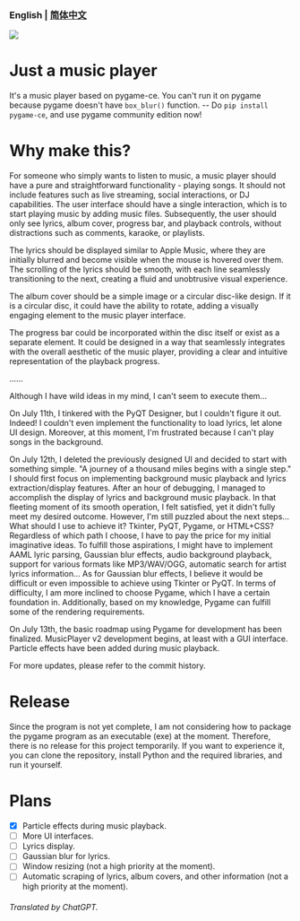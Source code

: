 ### English | [简体中文](/readme-zh_cn.md)

![](https://socialify.git.ci/Doushabao233/MusicPlayer/image?description=1&font=Inter&language=1&name=1&owner=1&pattern=Diagonal%20Stripes&theme=Auto)

# Just a music player

It's a music player based on pygame-ce. You can't run it on pygame because pygame doesn't have `box_blur()` function. -- Do `pip install pygame-ce`, and use pygame community edition now!

# Why make this?

For someone who simply wants to listen to music, a music player should have a pure and straightforward functionality - playing songs. It should not include features such as live streaming, social interactions, or DJ capabilities. The user interface should have a single interaction, which is to start playing music by adding music files. Subsequently, the user should only see lyrics, album cover, progress bar, and playback controls, without distractions such as comments, karaoke, or playlists.

The lyrics should be displayed similar to Apple Music, where they are initially blurred and become visible when the mouse is hovered over them. The scrolling of the lyrics should be smooth, with each line seamlessly transitioning to the next, creating a fluid and unobtrusive visual experience.

The album cover should be a simple image or a circular disc-like design. If it is a circular disc, it could have the ability to rotate, adding a visually engaging element to the music player interface.

The progress bar could be incorporated within the disc itself or exist as a separate element. It could be designed in a way that seamlessly integrates with the overall aesthetic of the music player, providing a clear and intuitive representation of the playback progress.

......

Although I have wild ideas in my mind, I can't seem to execute them...

On July 11th, I tinkered with the PyQT Designer, but I couldn't figure it out. Indeed! I couldn't even implement the functionality to load lyrics, let alone UI design. Moreover, at this moment, I'm frustrated because I can't play songs in the background.

On July 12th, I deleted the previously designed UI and decided to start with something simple. "A journey of a thousand miles begins with a single step." I should first focus on implementing background music playback and lyrics extraction/display features. After an hour of debugging, I managed to accomplish the display of lyrics and background music playback. In that fleeting moment of its smooth operation, I felt satisfied, yet it didn't fully meet my desired outcome. However, I'm still puzzled about the next steps... What should I use to achieve it? Tkinter, PyQT, Pygame, or HTML+CSS? Regardless of which path I choose, I have to pay the price for my initial imaginative ideas. To fulfill those aspirations, I might have to implement AAML lyric parsing, Gaussian blur effects, audio background playback, support for various formats like MP3/WAV/OGG, automatic search for artist lyrics information... As for Gaussian blur effects, I believe it would be difficult or even impossible to achieve using Tkinter or PyQT. In terms of difficulty, I am more inclined to choose Pygame, which I have a certain foundation in. Additionally, based on my knowledge, Pygame can fulfill some of the rendering requirements.

On July 13th, the basic roadmap using Pygame for development has been finalized. MusicPlayer v2 development begins, at least with a GUI interface. Particle effects have been added during music playback.

For more updates, please refer to the commit history.

# Release

Since the program is not yet complete, I am not considering how to package the pygame program as an executable (exe) at the moment. Therefore, there is no release for this project temporarily. If you want to experience it, you can clone the repository, install Python and the required libraries, and run it yourself.

# Plans

- [X] Particle effects during music playback.
- [ ] More UI interfaces.
- [ ] Lyrics display.
- [ ] Gaussian blur for lyrics.
- [ ] Window resizing (not a high priority at the moment).
- [ ] Automatic scraping of lyrics, album covers, and other information (not a high priority at the moment).

###### Translated by ChatGPT.
